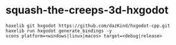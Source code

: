 # squash-the-creeps-3d-hxgodot

```
haxelib git hxgodot https://github.com/dazKind/hxgodot-cpp.git
haxelib run hxgodot generate_bindings -y
scons platform=<windows|linux|macos> target=<debug|release>
```
